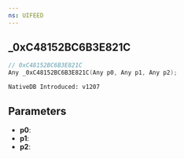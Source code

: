 ```yaml
---
ns: UIFEED
---
```

## _0xC48152BC6B3E821C

```c
// 0xC48152BC6B3E821C
Any _0xC48152BC6B3E821C(Any p0, Any p1, Any p2);
```

```
NativeDB Introduced: v1207
```

## Parameters
* **p0**:
* **p1**:
* **p2**:
